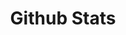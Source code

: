 ---
layout: projects
data_category: django
img_path: ../images/githubstats.png
title: Github Stats
github_link: https://github.com/rawho/githubstats
website_link: https://github-developer-stats.herokuapp.com/
---